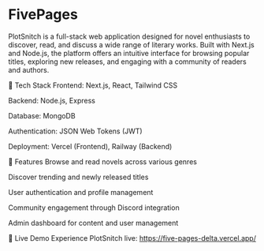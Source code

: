 # FivePages

PlotSnitch is a full-stack web application designed for novel enthusiasts to discover, read, and discuss a wide range of literary works. Built with Next.js and Node.js, the platform offers an intuitive interface for browsing popular titles, exploring new releases, and engaging with a community of readers and authors.

🔧 Tech Stack
Frontend: Next.js, React, Tailwind CSS

Backend: Node.js, Express

Database: MongoDB

Authentication: JSON Web Tokens (JWT)

Deployment: Vercel (Frontend), Railway (Backend)

🌟 Features
Browse and read novels across various genres

Discover trending and newly released titles

User authentication and profile management

Community engagement through Discord integration

Admin dashboard for content and user management

🚀 Live Demo
Experience PlotSnitch live: https://five-pages-delta.vercel.app/
